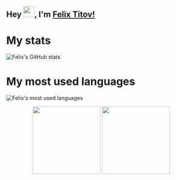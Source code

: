 
## Hey <img src="https://github.com/TheDudeThatCode/TheDudeThatCode/blob/master/Assets/Hi.gif" width="29px">, I'm [Felix Titov!](https://portfolio-fta.herokuapp.com)
# My stats
![Felix's GitHub stats](https://github-readme-stats.vercel.app/api?username=filtitov2001&bg_color=30,e96443,904e95,481677&title_color=ffcdf0&text_color=ffcdf0&hide_border=true&card_width=400&border_radius=15)
<!-- # My most used languages
![Felix's most used languages](https://github-readme-stats.vercel.app/api/top-langs/?username=filtitov2001&layout=compact&card_width=450&bg_color=30,e96443,904e95,481677&title_color=ffcdf0&text_color=ffcdf0&border_radius=15&hide_border=true&hide=html,mustache&langs_count=8)
# My most used languages
![Felix's most used languages](https://github-readme-stats.vercel.app/api/top-langs/?username=filtitov2001&layout=compact&card_width=450&bg_color=30,e96443,904e95,481677&title_color=ffcdf0&text_color=ffcdf0&border_radius=15&hide_border=true&hide=html,mustache&langs_count=9) -->
# My most used languages
![Felix's most used languages](https://github-readme-stats.vercel.app/api/top-langs/?username=filtitov2001&hide=css,html,mustache&langs_count=6&layout=compact&card_width=450&bg_color=30,e96443,904e95,481677&title_color=ffcdf0&text_color=ffcdf0&border_radius=15&hide_border=true)

<p align="center">

  <img height="180em" src="https://github-readme-stats-eight-theta.vercel.app/api?username=filtitov2001&show_icons=true&bg_color=30,e96443,904e95,481677&title_color=ffcdf0&text_color=ffcdf0&hide_border=true&include_all_commits=true&count_private=true&border_radius=15&hide_border=true"/>
  <img height="180em" src="https://github-readme-stats-eight-theta.vercel.app/api/top-langs/?username=filtitov2001&layout=compact&hide=css,html,mustache&langs_count=6&bg_color=30,e96443,904e95,481677&title_color=ffcdf0&text_color=ffcdf0&border_radius=15&hide_border=true"/>

</p>
<!-- <a href="https://github.com/AVS1508"></a> -->
<!--
**filtitov2001/filtitov2001** is a ✨ _special_ ✨ repository because its `README.md` (this file) appears on your GitHub profile.

Here are some ideas to get you started:

- 🔭 I’m currently working on ...
- 🌱 I’m currently learning ...
- 👯 I’m looking to collaborate on ...
- 🤔 I’m looking for help with ...
- 💬 Ask me about ...
- 📫 How to reach me: ...
- 😄 Pronouns: ...
- ⚡ Fun fact: ...
-->
